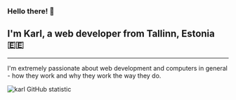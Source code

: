 ### Hello there! 👋
## I'm Karl, a web developer from Tallinn, Estonia 🇪🇪
---

I'm extremely passionate about web development and computers in general - how they work and why they work the way they do.

![karl GitHub statistic](https://github-readme-stats.vercel.app/api?username=jaaska-dev&show_icons=true)
<!--
**jaaska-dev/jaaska-dev** is a ✨ _special_ ✨ repository because its `README.md` (this file) appears on your GitHub profile.

Here are some ideas to get you started:

- 🔭 I’m currently working on ...
- 🌱 I’m currently learning ...
- 👯 I’m looking to collaborate on ...
- 🤔 I’m looking for help with ...
- 💬 Ask me about ...
- 📫 How to reach me: ...
- 😄 Pronouns: ...
- ⚡ Fun fact: ...
-->


